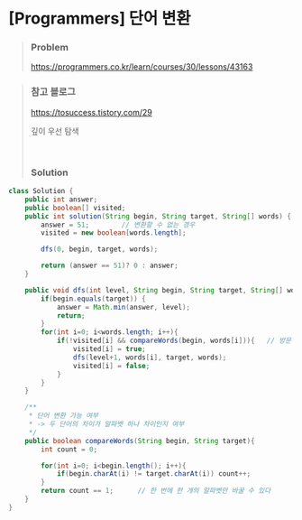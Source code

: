 # [Programmers] 단어 변환



> ### Problem
>
> https://programmers.co.kr/learn/courses/30/lessons/43163
>



> ### 참고 블로그
>
> https://tosuccess.tistory.com/29
>
> 깊이 우선 탐색
>
> <br>
>
> ### Solution

```java
class Solution {
    public int answer;
    public boolean[] visited;
    public int solution(String begin, String target, String[] words) {
        answer = 51;        // 변환할 수 없는 경우
        visited = new boolean[words.length];

        dfs(0, begin, target, words);

        return (answer == 51)? 0 : answer;
    }

    public void dfs(int level, String begin, String target, String[] words){
        if(begin.equals(target)) {
            answer = Math.min(answer, level);
            return;
        }
        for(int i=0; i<words.length; i++){
            if(!visited[i] && compareWords(begin, words[i])){   // 방문하지 않았으면서, 변환 가능
                visited[i] = true;
                dfs(level+1, words[i], target, words);
                visited[i] = false;
            }
        }
    }

    /**
     * 단어 변환 가능 여부
     * -> 두 단어의 차이가 알파벳 하나 차이인지 여부
     */
    public boolean compareWords(String begin, String target){
        int count = 0;

        for(int i=0; i<begin.length(); i++){
            if(begin.charAt(i) != target.charAt(i)) count++;
        }
        return count == 1;      // 한 번에 한 개의 알파벳만 바꿀 수 있다
    }
}
```

